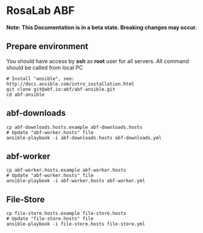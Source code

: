 RosaLab ABF
===================

**Note: This Documentation is in a beta state. Breaking changes may occur.**

## Prepare environment

You should have access by **ssh** as **root** user for all servers.
All command should be called from local PC

    # Install "ansible", see: http://docs.ansible.com/intro_installation.html
    git clone git@abf.io:abf/abf-ansible.git
    cd abf-ansible

## abf-downloads

    cp abf-downloads.hosts.example abf-downloads.hosts
    # Update "abf-worker.hosts" file
    ansible-playbook -i abf-downloads.hosts abf-downloads.yml

## abf-worker

    cp abf-worker.hosts.example abf-worker.hosts
    # Update "abf-worker.hosts" file
    ansible-playbook -i abf-worker.hosts abf-worker.yml


## File-Store

    cp file-store.hosts.example file-store.hosts
    # Update "file-store.hosts" file
    ansible-playbook -i file-store.hosts file-store.yml


